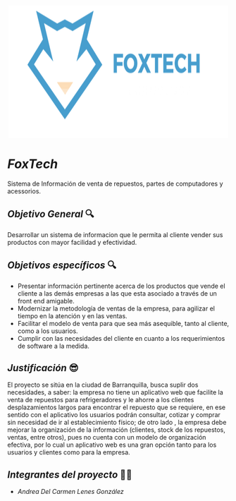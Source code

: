 <p align="center"><img src=https://github.com/andrealenes/foxtech/blob/main/foxtech%20(500%20%C3%97%20200%C2%A0px).png width="500" height="300">
  
  
 # ***FoxTech*** #
 Sistema de Información de venta de repuestos, partes de computadores y acessorios.
  
## ***Objetivo General*** :mag:

Desarrollar un sistema de informacion que le permita al cliente vender sus productos con mayor facilidad y efectividad.

## ***Objetivos específicos*** :mag:

- Presentar información pertinente acerca de los productos que vende el cliente a las demás empresas a las que esta asociado a través de un front end amigable.
- Modernizar la metodología de ventas de la empresa, para agilizar el tiempo en la atención y en las ventas.
- Facilitar el modelo de venta para que sea más asequible, tanto al cliente, como a los usuarios.
- Cumplir con las necesidades del cliente  en cuanto a los requerimientos de software a la medida.


## ***Justificación*** :sunglasses:

El proyecto se sitúa en la ciudad de  Barranquilla, busca suplir dos necesidades, a saber:  la empresa no tiene  un aplicativo web que facilite la venta de repuestos para  refrigeradores y le ahorre a los clientes desplazamientos largos para encontrar el repuesto que se requiere, en ese sentido con el aplicativo los usuarios podrán consultar, cotizar y comprar sin necesidad de ir al establecimiento físico;  de otro lado , la empresa debe mejorar la organización de la información (clientes, stock de los repuestos, ventas, entre otros), pues no cuenta con un modelo de organización efectiva, por lo cual un aplicativo web es una gran opción tanto para los usuarios y  clientes como para la empresa.



## ***Integrantes del proyecto*** :student:

 * _Andrea Del Carmen Lenes González_
 
